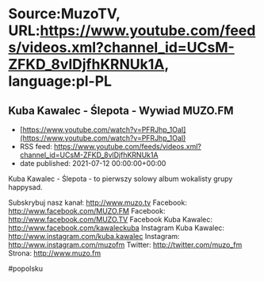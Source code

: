 # Source:MuzoTV, URL:https://www.youtube.com/feeds/videos.xml?channel_id=UCsM-ZFKD_8vlDjfhKRNUk1A, language:pl-PL

## Kuba Kawalec - Ślepota - Wywiad MUZO.FM
 - [https://www.youtube.com/watch?v=PFRJhp_1OaI](https://www.youtube.com/watch?v=PFRJhp_1OaI)
 - RSS feed: https://www.youtube.com/feeds/videos.xml?channel_id=UCsM-ZFKD_8vlDjfhKRNUk1A
 - date published: 2021-07-12 00:00:00+00:00

Kuba Kawalec - Ślepota - to pierwszy solowy album wokalisty grupy happysad. 


Subskrybuj nasz kanał: http://www.muzo.tv
Facebook: http://www.facebook.com/MUZO.FM
Facebook: http://www.facebook.com/MUZO.TV
Facebook Kuba Kawalec: http://www.facebook.com/kawaleckuba
Instagram Kuba Kawalec: http://www.instagram.com/kuba.kawalec
Instagram: http://www.instagram.com/muzofm
Twitter: http://twitter.com/muzo_fm
Strona: http://www.muzo.fm 

#popolsku

